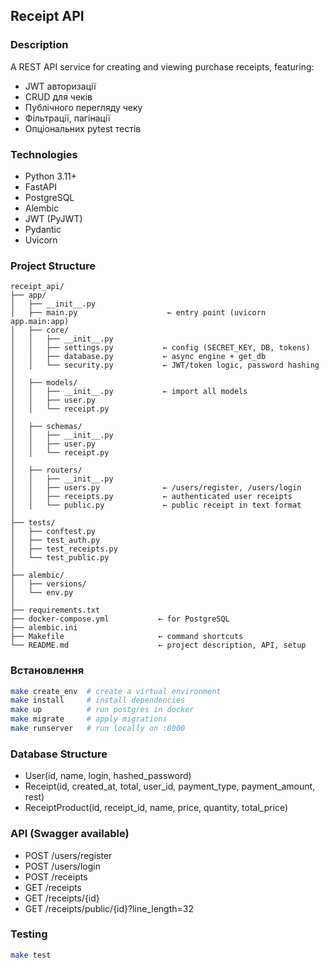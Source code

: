 ## Receipt API

### Description
A REST API service for creating and viewing purchase receipts, featuring:
- JWT авторизації
- CRUD для чеків
- Публічного перегляду чеку
- Фільтрації, пагінації
- Опціональних pytest тестів

### Technologies
- Python 3.11+
- FastAPI
- PostgreSQL
- Alembic
- JWT (PyJWT)
- Pydantic
- Uvicorn

### Project Structure
```
receipt_api/
├── app/
│   ├── __init__.py
│   ├── main.py                    ← entry point (uvicorn app.main:app)
│   ├── core/
│   │   ├── __init__.py
│   │   ├── settings.py           ← config (SECRET_KEY, DB, tokens)
│   │   ├── database.py           ← async engine + get_db
│   │   └── security.py           ← JWT/token logic, password hashing
│
│   ├── models/
│   │   ├── __init__.py           ← import all models
│   │   ├── user.py
│   │   └── receipt.py
│
│   ├── schemas/
│   │   ├── __init__.py
│   │   ├── user.py
│   │   └── receipt.py
│
│   ├── routers/
│   │   ├── __init__.py
│   │   ├── users.py              ← /users/register, /users/login
│   │   ├── receipts.py           ← authenticated user receipts
│   │   └── public.py             ← public receipt in text format
│
├── tests/
│   ├── conftest.py
│   ├── test_auth.py
│   ├── test_receipts.py
│   └── test_public.py
│
├── alembic/
│   ├── versions/
│   └── env.py
│
├── requirements.txt
├── docker-compose.yml           ← for PostgreSQL
├── alembic.ini
├── Makefile                     ← command shortcuts
└── README.md                    ← project description, API, setup
```

### Встановлення

```bash
make create_env  # create a virtual environment
make install     # install dependencies
make up          # run postgres in docker
make migrate     # apply migrations
make runserver   # run locally on :8000
```

### Database Structure
- User(id, name, login, hashed_password)
- Receipt(id, created_at, total, user_id, payment_type, payment_amount, rest)
- ReceiptProduct(id, receipt_id, name, price, quantity, total_price)

### API (Swagger available)
- POST /users/register
- POST /users/login
- POST /receipts
- GET /receipts
- GET /receipts/{id}
- GET /receipts/public/{id}?line_length=32

### Testing
```bash
make test
```
